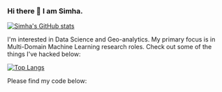 ### Hi there 👋 I am Simha.

[![Simha's GitHub stats](https://github-readme-stats.vercel.app/api?username=Simha-Kalimipalli)](https://github.com/anuraghazra/github-readme-stats)

I'm interested in Data Science and Geo-analytics. My primary focus is in Multi-Domain Machine Learning research roles. Check out some of the things I've hacked below:


<!--https://img.shields.io/badge/TensorFlow-FF6F00?style=for-the-badge&logo=tensorflow&logoColor=white
https://img.shields.io/badge/scikit_learn-F7931E?style=for-the-badge&logo=scikit-learn&logoColor=white
-->

[![Top Langs](https://github-readme-stats.vercel.app/api/top-langs/?username=Simha-Kalimipalli)](https://github.com/anuraghazra/github-readme-stats)


Please find my code below:
<!--
https://hits.seeyoufarm.com/api/count/incr/badge.svg?url=https%3A%2F%2Fgithub.com%2F{username}1212%2Fhit-counter
-->

<!--
**Simha-Kalimipalli/Simha-Kalimipalli** is a ✨ _special_ ✨ repository because its `README.md` (this file) appears on your GitHub profile.

Here are some ideas to get you started:

- 🔭 I’m currently working on ...
- 🌱 I’m currently learning ...
- 👯 I’m looking to collaborate on ...
- 🤔 I’m looking for help with ...
- 💬 Ask me about ...
- 📫 How to reach me: ...
- 😄 Pronouns: ...
- ⚡ Fun fact: ...
-->
